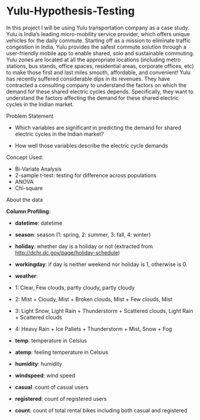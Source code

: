 # Yulu-Hypothesis-Testing

In this project I will be using Yulu transportation company as a case study.
Yulu is India’s leading micro-mobility service provider, which offers unique vehicles for the daily commute. Starting off as a mission to eliminate traffic congestion in India, Yulu provides the safest commute solution through a user-friendly mobile app to enable shared, solo and sustainable commuting.
Yulu zones are located at all the appropriate locations (including metro stations, bus stands, office spaces, residential areas, corporate offices, etc) to make those first and last miles smooth, affordable, and convenient!
Yulu has recently suffered considerable dips in its revenues. They have contracted a consulting company to understand the factors on which the demand for these shared electric cycles depends. Specifically, they want to understand the factors affecting the demand for these shared electric cycles in the Indian market.

Problem Statement
- Which variables are significant in predicting the demand for shared electric cycles in the Indian market?

- How well those variables describe the electric cycle demands

Concept Used:
- Bi-Variate Analysis
- 2-sample t-test: testing for difference across populations
- ANOVA
- Chi-square


About the data

**Column Profiling**:


 -	**datetime**: datetime

 -	**season**: season (1: spring, 2: summer, 3: fall, 4: winter)

 -	**holiday**: whether day is a holiday or not (extracted from http://dchr.dc.gov/page/holiday-schedule)

 -	**workingday**: if day is neither weekend nor holiday is 1, otherwise is 0.

 -	**weather**:

  -	1: Clear, Few clouds, partly cloudy, partly cloudy
  -	2: Mist + Cloudy, Mist + Broken clouds, Mist + Few clouds, Mist
  -	3: Light Snow, Light Rain + Thunderstorm + Scattered clouds, Light Rain + Scattered clouds
  -	4: Heavy Rain + Ice Pallets + Thunderstorm + Mist, Snow + Fog
  
 -	**temp**: temperature in Celsius

 -	**atemp**: feeling temperature in Celsius

 -	**humidity**: humidity

 -	**windspeed**: wind speed

 -	**casual**: count of casual users

 -	**registered**: count of registered users

 -	**count**: count of total rental bikes including both casual and registered

